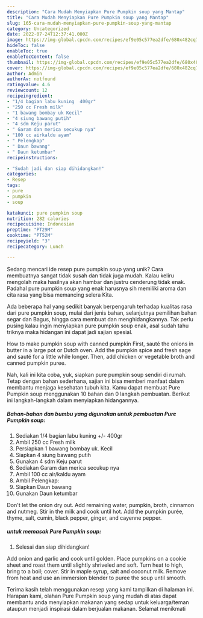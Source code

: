 ```yaml
---
description: "Cara Mudah Menyiapkan Pure Pumpkin soup yang Mantap"
title: "Cara Mudah Menyiapkan Pure Pumpkin soup yang Mantap"
slug: 165-cara-mudah-menyiapkan-pure-pumpkin-soup-yang-mantap
category: Uncategorized
date: 2022-07-24T12:37:41.000Z
image: https://img-global.cpcdn.com/recipes/ef9e05c577ea2dfe/680x482cq70/pure-pumpkin-soup-foto-resep-utama.jpg
hideToc: false
enableToc: true
enableTocContent: false
thumbnail: https://img-global.cpcdn.com/recipes/ef9e05c577ea2dfe/680x482cq70/pure-pumpkin-soup-foto-resep-utama.jpg
cover: https://img-global.cpcdn.com/recipes/ef9e05c577ea2dfe/680x482cq70/pure-pumpkin-soup-foto-resep-utama.jpg
author: Admin
authorAv: notfound
ratingvalue: 4.6
reviewcount: 12
recipeingredient:
- "1/4 bagian labu kuning  400gr"
- "250 cc Fresh milk"
- "1 bawang bombay uk Kecil"
- "4 siung bawang putih"
- "4 sdm Keju parut"
- " Garam dan merica secukup nya"
- "100 cc airkaldu ayam"
- " Pelengkap"
- " Daun bawang"
- " Daun ketumbar"
recipeinstructions:

- "Sudah jadi dan siap dihidangkan!"
categories:
- Resep
tags:
- pure
- pumpkin
- soup

katakunci: pure pumpkin soup 
nutrition: 282 calories
recipecuisine: Indonesian
preptime: "PT29M"
cooktime: "PT52M"
recipeyield: "3"
recipecategory: Lunch

---
```





Sedang mencari ide resep pure pumpkin soup yang unik? Cara membuatnya sangat tidak susah dan tidak juga mudah. Kalau keliru mengolah maka hasilnya akan hambar dan justru cenderung tidak enak. Padahal pure pumpkin soup yang enak harusnya sih memiliki aroma dan cita rasa yang bisa memancing selera Kita.





Ada beberapa hal yang sedikit banyak berpengaruh terhadap kualitas rasa dari pure pumpkin soup, mulai dari jenis bahan, selanjutnya pemilihan bahan segar dan Bagus, hingga cara membuat dan menghidangkannya. Tak perlu pusing kalau ingin menyiapkan pure pumpkin soup enak,      asal sudah tahu triknya maka hidangan ini dapat jadi sajian spesial.














How to make pumpkin soup with canned pumpkin First, sauté the onions in butter in a large pot or Dutch oven. Add the pumpkin spice and fresh sage and sauté for a little while longer. Then, add chicken or vegetable broth and canned pumpkin puree.






Nah, kali ini kita coba, yuk, siapkan pure pumpkin soup sendiri di rumah. Tetap dengan bahan sederhana, sajian ini bisa memberi manfaat dalam membantu menjaga kesehatan tubuh kita. Kamu dapat membuat Pure Pumpkin soup menggunakan 10 bahan dan 0 langkah pembuatan. Berikut ini langkah-langkah dalam menyiapkan hidangannya.

<!--inarticleads1-->

##### Bahan-bahan dan bumbu yang digunakan untuk pembuatan Pure Pumpkin soup:

1. Sediakan 1/4 bagian labu kuning +/- 400gr
1. Ambil 250 cc Fresh milk
1. Persiapkan 1 bawang bombay uk. Kecil
1. Siapkan 4 siung bawang putih
1. Gunakan 4 sdm Keju parut
1. Sediakan  Garam dan merica secukup nya
1. Ambil 100 cc air/kaldu ayam
1. Ambil  Pelengkap:
1. Siapkan  Daun bawang
1. Gunakan  Daun ketumbar


Don&#39;t let the onion dry out. Add remaining water, pumpkin, broth, cinnamon and nutmeg. Stir in the milk and cook until hot. Add the pumpkin purée, thyme, salt, cumin, black pepper, ginger, and cayenne pepper. 

<!--inarticleads2-->

#####  untuk memasak Pure Pumpkin soup:


1. Selesai dan siap dihidangkan!

Add onion and garlic and cook until golden. Place pumpkins on a cookie sheet and roast them until slightly shriveled and soft. Turn heat to high, bring to a boil; cover. Stir in maple syrup, salt and coconut milk. Remove from heat and use an immersion blender to puree the soup until smooth. 

Terima kasih telah menggunakan resep yang kami tampilkan di halaman ini. Harapan kami, olahan Pure Pumpkin soup yang mudah di atas dapat membantu anda menyiapkan makanan yang sedap untuk keluarga/teman ataupun menjadi inspirasi dalam berjualan makanan. Selamat menikmati
